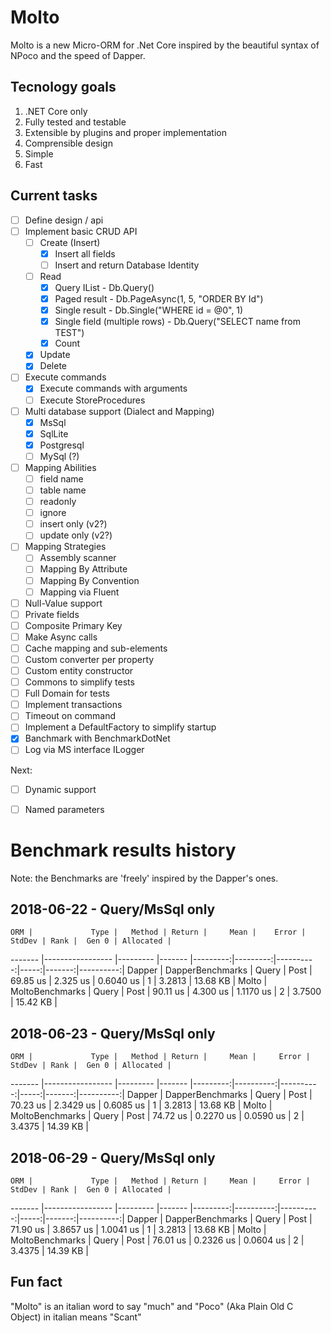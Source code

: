 Molto
=====

Molto is a new Micro-ORM for .Net Core inspired by the beautiful syntax of NPoco and the speed of Dapper.

Tecnology goals
---------------

1. .NET Core only
1. Fully tested and testable
1. Extensible by plugins and proper implementation
1. Comprensible design
1. Simple 
1. Fast

Current tasks
--------------

- [ ] Define design / api
- [ ] Implement basic CRUD API
	- [ ] Create (Insert)
	    - [x] Insert all fields
		- [ ] Insert and return Database Identity
	- [ ] Read 
		- [x] Query IList<T> - Db.Query<Test>()
		- [x] Paged result - Db.PageAsync<Test>(1, 5, "ORDER BY Id")
		- [X] Single result - Db.Single<Test>("WHERE id = @0", 1)
		- [x] Single field (multiple rows) - Db.Query<string>("SELECT name from TEST")
		- [x] Count
	- [x] Update
	- [x] Delete
- [ ] Execute commands
	- [x] Execute commands with arguments
	- [ ] Execute StoreProcedures
- [ ] Multi database support  (Dialect and Mapping)
	- [x] MsSql
	- [x] SqlLite
	- [x] Postgresql
	- [ ] MySql (?)
- [ ] Mapping Abilities
	- [ ] field name
	- [ ] table name
	- [ ] readonly 
	- [ ] ignore
	- [ ] insert only (v2?)
	- [ ] update only (v2?)
- [ ] Mapping Strategies
	- [ ] Assembly scanner
	- [ ] Mapping By Attribute
	- [ ] Mapping By Convention
	- [ ] Mapping via Fluent
- [ ] Null-Value support
- [ ] Private fields
- [ ] Composite Primary Key
- [ ] Make Async calls
- [ ] Cache mapping and sub-elements
- [ ] Custom converter per property
- [ ] Custom entity constructor
- [ ] Commons to simplify tests
- [ ] Full Domain for tests
- [ ] Implement transactions
- [ ] Timeout on command
- [ ] Implement a DefaultFactory to simplify startup
- [x] Banchmark with BenchmarkDotNet
- [ ] Log via MS interface ILogger

Next:
- [ ] Dynamic support
- [ ] Named parameters


Benchmark results history
==========================

Note: the Benchmarks are 'freely' inspired by the Dapper's ones.

2018-06-22 - Query/MsSql only
-----------------------------

    ORM |             Type |   Method | Return |     Mean |    Error |    StdDev | Rank |  Gen 0 | Allocated |
------- |----------------- |--------- |------- |---------:|---------:|----------:|-----:|-------:|----------:|
 Dapper | DapperBenchmarks | Query<T> |   Post | 69.85 us | 2.325 us | 0.6040 us |    1 | 3.2813 |  13.68 KB |
  Molto |  MoltoBenchmarks | Query<T> |   Post | 90.11 us | 4.300 us | 1.1170 us |    2 | 3.7500 |  15.42 KB |

2018-06-23 - Query/MsSql only
-----------------------------
  
    ORM |             Type |   Method | Return |     Mean |     Error |    StdDev | Rank |  Gen 0 | Allocated |
------- |----------------- |--------- |------- |---------:|----------:|----------:|-----:|-------:|----------:|
 Dapper | DapperBenchmarks | Query<T> |   Post | 70.23 us | 2.3429 us | 0.6085 us |    1 | 3.2813 |  13.68 KB |
  Molto |  MoltoBenchmarks | Query<T> |   Post | 74.72 us | 0.2270 us | 0.0590 us |    2 | 3.4375 |  14.39 KB |
  
2018-06-29 - Query/MsSql only
-----------------------------

    ORM |             Type |   Method | Return |     Mean |     Error |    StdDev | Rank |  Gen 0 | Allocated |
------- |----------------- |--------- |------- |---------:|----------:|----------:|-----:|-------:|----------:|
 Dapper | DapperBenchmarks | Query<T> |   Post | 71.90 us | 3.8657 us | 1.0041 us |    1 | 3.2813 |  13.68 KB |
  Molto |  MoltoBenchmarks | Query<T> |   Post | 76.01 us | 0.2326 us | 0.0604 us |    2 | 3.4375 |  14.39 KB |


Fun fact
--------

"Molto" is an italian word to say "much" and "Poco" (Aka Plain Old C Object) in italian means "Scant"


